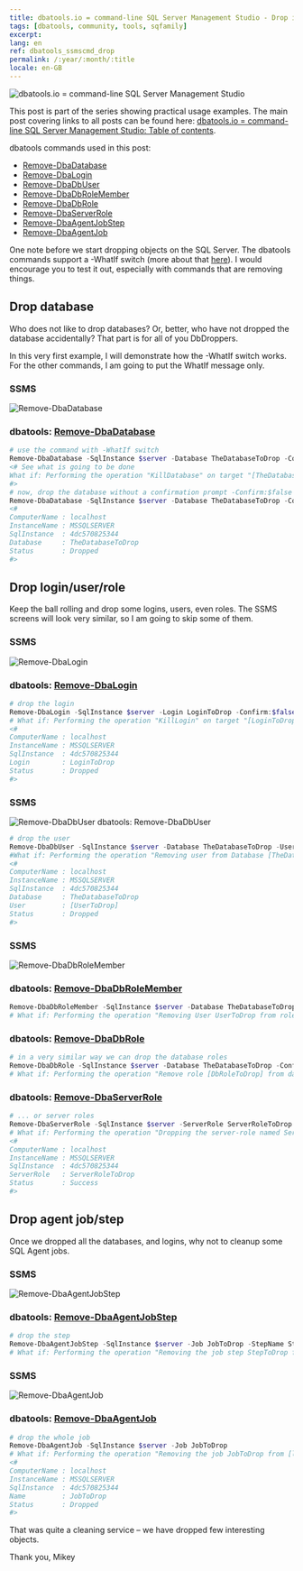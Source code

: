 ```yaml
---
title: dbatools.io = command-line SQL Server Management Studio - Drop it
tags: [dbatools, community, tools, sqfamily]
excerpt: 
lang: en
ref: dbatools_ssmscmd_drop
permalink: /:year/:month/:title
locale: en-GB
---
```

![dbatools.io = command-line SQL Server Management Studio](dbatools_ssmscmd.png)

This post is part of the series showing practical usage examples. The main post covering links to all posts can be found here: [dbatools.io = command-line SQL Server Management Studio: Table of contents](https://www.bronowski.it/blog/2020/06/dbatools-io-command-line-sql-server-management-studio-table-of-contents/).

dbatools commands used in this post:

* [Remove-DbaDatabase](https://www.bronowski.it/blog/2020/07/dbatools-io-command-line-sql-server-management-studio-drop-it/#Remove-DbaDatabase)
* [Remove-DbaLogin](https://www.bronowski.it/blog/2020/07/dbatools-io-command-line-sql-server-management-studio-drop-it/#Remove-DbaLogin)
* [Remove-DbaDbUser](https://www.bronowski.it/blog/2020/07/dbatools-io-command-line-sql-server-management-studio-drop-it/#Remove-DbaLogin)
* [Remove-DbaDbRoleMember](https://www.bronowski.it/blog/2020/07/dbatools-io-command-line-sql-server-management-studio-drop-it/#Remove-DbaLogin)
* [Remove-DbaDbRole](https://www.bronowski.it/blog/2020/07/dbatools-io-command-line-sql-server-management-studio-drop-it/#Remove-DbaLogin)
* [Remove-DbaServerRole](https://www.bronowski.it/blog/2020/07/dbatools-io-command-line-sql-server-management-studio-drop-it/#Remove-DbaLogin)
* [Remove-DbaAgentJobStep](https://www.bronowski.it/blog/2020/07/dbatools-io-command-line-sql-server-management-studio-drop-it/#Remove-DbaAgentJob)
* [Remove-DbaAgentJob](https://www.bronowski.it/blog/2020/07/dbatools-io-command-line-sql-server-management-studio-drop-it/#Remove-DbaAgentJob)

One note before we start dropping objects on the SQL Server. The dbatools commands support a -WhatIf switch (more about that [here](https://docs.microsoft.com/en-us/exchange/whatif-confirm-and-validateonly-switches-exchange-2013-help)). I would encourage you to test it out, especially with commands that are removing things.

## Drop database
Who does not like to drop databases? Or, better, who have not dropped the database accidentally? That part is for all of you DbDroppers.

In this very first example, I will demonstrate how the -WhatIf switch works. For the other commands, I am going to put the WhatIf message only.

### SSMS
![Remove-DbaDatabase](dbatools_ssmscmd_0401_db.png)

### dbatools: [Remove-DbaDatabase](https://docs.dbatools.io/#Remove-DbaDatabase)
```powershell
# use the command with -WhatIf switch
Remove-DbaDatabase -SqlInstance $server -Database TheDatabaseToDrop -Confirm:$false -WhatIf
<# See what is going to be done
What if: Performing the operation "KillDatabase" on target "[TheDatabaseToDrop] on [localhost,1433]".
#>
# now, drop the database without a confirmation prompt -Confirm:$false
Remove-DbaDatabase -SqlInstance $server -Database TheDatabaseToDrop -Confirm:$false
<#
ComputerName : localhost
InstanceName : MSSQLSERVER
SqlInstance  : 4dc570825344
Database     : TheDatabaseToDrop
Status       : Dropped
#>
```
## Drop login/user/role
Keep the ball rolling and drop some logins, users, even roles. The SSMS screens will look very similar, so I am going to skip some of them.

### SSMS
![Remove-DbaLogin](dbatools_ssmscmd_0402_login.png)
### dbatools: [Remove-DbaLogin](https://docs.dbatools.io/#Remove-DbaLogin)
```powershell
# drop the login
Remove-DbaLogin -SqlInstance $server -Login LoginToDrop -Confirm:$false 
# What if: Performing the operation "KillLogin" on target "[LoginToDrop] on [localhost,1433]".
<#
ComputerName : localhost
InstanceName : MSSQLSERVER
SqlInstance  : 4dc570825344
Login        : LoginToDrop
Status       : Dropped
#>
```

### SSMS
![Remove-DbaDbUser](dbatools_ssmscmd_0403_dbuser.png)
dbatools: Remove-DbaDbUser
```powershell
# drop the user
Remove-DbaDbUser -SqlInstance $server -Database TheDatabaseToDrop -User UserToDrop
#What if: Performing the operation "Removing user from Database [TheDatabaseToDrop]" on target "[UserToDrop]".
<#
ComputerName : localhost
InstanceName : MSSQLSERVER
SqlInstance  : 4dc570825344
Database     : TheDatabaseToDrop
User         : [UserToDrop]
Status       : Dropped
#>
```
### SSMS
![Remove-DbaDbRoleMember](dbatools_ssmscmd_0404_dbrolemember.png)
### dbatools: [Remove-DbaDbRoleMember](https://docs.dbatools.io/#Remove-DbaDbRoleMember)
```powershell
Remove-DbaDbRoleMember -SqlInstance $server -Database TheDatabaseToDrop -User UserToDrop -Role db_owner
# What if: Performing the operation "Removing User UserToDrop from role: [db_owner] in database [TheDatabaseToDrop]" on target "[localhost,1433]".
```
### dbatools: [Remove-DbaDbRole](https://docs.dbatools.io/#Remove-DbaDbRole)
```powershell
# in a very similar way we can drop the database roles
Remove-DbaDbRole -SqlInstance $server -Database TheDatabaseToDrop -Confirm:$false
# What if: Performing the operation "Remove role [DbRoleToDrop] from database [TheDatabaseToDrop]" on target "[localhost,1433]".
```
### dbatools: [Remove-DbaServerRole](https://docs.dbatools.io/#Remove-DbaServerRole)
```powershell
# ... or server roles
Remove-DbaServerRole -SqlInstance $server -ServerRole ServerRoleToDrop -Confirm:$false
# What if: Performing the operation "Dropping the server-role named ServerRoleToDrop on " on target "".
<#
ComputerName : localhost
InstanceName : MSSQLSERVER
SqlInstance  : 4dc570825344
ServerRole   : ServerRoleToDrop
Status       : Success
#>
```
## Drop agent job/step
Once we dropped all the databases, and logins, why not to cleanup some SQL Agent jobs.

### SSMS
![Remove-DbaAgentJobStep](dbatools_ssmscmd_0405_jobstep.png)
### dbatools: [Remove-DbaAgentJobStep](https://docs.dbatools.io/#Remove-DbaAgentJobStep)
```powershell
# drop the step
Remove-DbaAgentJobStep -SqlInstance $server -Job JobToDrop -StepName StepToDrop
# What if: Performing the operation "Removing the job step StepToDrop for job JobToDrop" on target "localhost,1433".
```
### SSMS
![Remove-DbaAgentJob](dbatools_ssmscmd_0406_job.png)
### dbatools: [Remove-DbaAgentJob]()
```powershell
# drop the whole job
Remove-DbaAgentJob -SqlInstance $server -Job JobToDrop
# What if: Performing the operation "Removing the job JobToDrop from [localhost,1433]" on target "localhost,1433".
<#
ComputerName : localhost
InstanceName : MSSQLSERVER
SqlInstance  : 4dc570825344
Name         : JobToDrop
Status       : Dropped
#>
```
That was quite a cleaning service – we have dropped few interesting objects.

Thank you,
Mikey